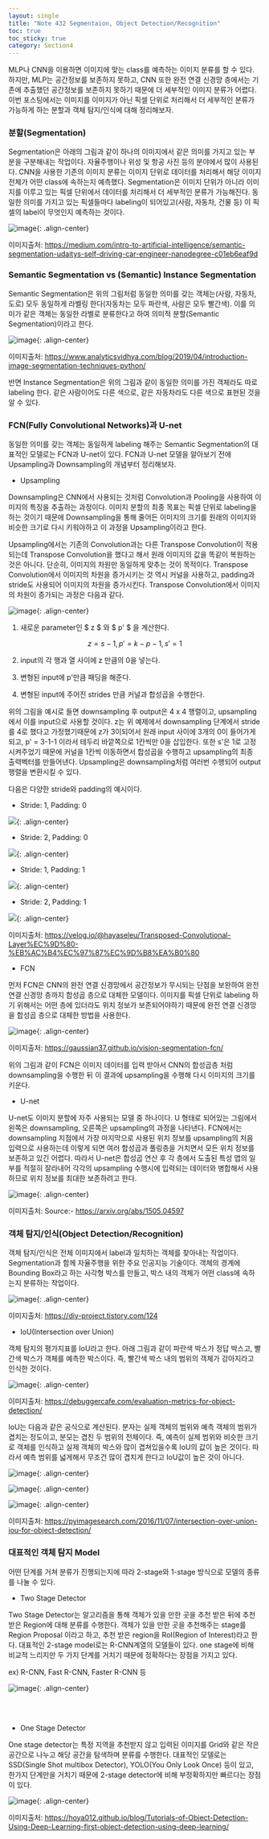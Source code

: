 ```yaml
---
layout: single
title: "Note 432 Segmentaion, Object Detection/Recognition"
toc: true
toc_sticky: true
category: Section4
---
```


MLP나 CNN을 이용하면 이미지에 맞는 class를 예측하는 이미지 분류를 할 수 있다. 하지만, MLP는 공간정보를 보존하지 못하고, CNN 또한 완전 연결 신경망 층에서는 기존에 추출했던
공간정보를 보존하지 못하기 때문에 더 세부적인 이미지 분류가 어렵다. 이번 포스팅에서는 이미지를 이미지가 아닌 픽셀 단위로 처리해서 더 세부적인 분류가 가능하게 하는 분할과
객체 탐지/인식에 대해 정리해보자.

### 분할(Segmentation)
Segmentation은 아래의 그림과 같이 하나의 이미지에서 같은 의미를 가지고 있는 부분을 구분해내는 작업이다. 자율주행이나 위성 및 항공 사진 등의 분야에서 많이 사용된다. CNN을 사용한
기존의 이미지 분류는 이미지 단위로 데이터를 처리해서 해당 이미지 전체가 어떤 class에 속하는지 예측했다. Segmentation은 이미지 단위가 아니라 이미지를 이루고 있는 픽셀 단위에서
데이터를 처리해서 더 세부적인 분류가 가능해진다. 동일한 의미를 가지고 있는 픽셀들마다 labeling이 되어있고(사람, 자동차, 건물 등) 이 픽셀의 label이 무엇인지 예측하는 것이다.

![image](https://user-images.githubusercontent.com/97672187/168040455-decec031-ff5b-44c5-aa05-b4962cd0db6b.png){: .align-center}

이미지출처: https://medium.com/intro-to-artificial-intelligence/semantic-segmentation-udaitys-self-driving-car-engineer-nanodegree-c01eb6eaf9d

### Semantic Segmentation vs (Semantic) Instance Segmentation
Semantic Segmentation은 위의 그림처럼 동일한 의미를 갖는 객체는(사람, 자동차, 도로) 모두 동일하게 라벨링 한다(자동차는 모두 파란색, 사람은 모두 빨간색).
이를 의미가 같은 객체는 동일한 라벨로 분류한다고 하여 의미적 분할(Semantic Segmentation)이라고 한다.

![image](https://user-images.githubusercontent.com/97672187/168042025-afbafe2c-6413-4a64-b9be-2681c978354d.png){: .align-center}

이미지출처: https://www.analyticsvidhya.com/blog/2019/04/introduction-image-segmentation-techniques-python/

반면 Instance Segmentation은 위의 그림과 같이 동일한 의미를 가진 객체라도 따로 labeling 한다. 같은 사람이어도 다른 색으로, 같은 자동차라도 다른 색으로 표현된 것을 알 수 있다.

### FCN(Fully Convolutional Networks)과 U-net
동일한 의미를 갖는 객체는 동일하게 labeling 해주는 Semantic Segmentation의 대표적인 모델로는 FCN과 U-net이 있다. FCN과 U-net 모델을 알아보기 전에 Upsampling과 Downsampling의
개념부터 정리해보자.

- Upsampling

Downsampling은 CNN에서 사용되는 것처럼 Convolution과 Pooling을 사용하여 이미지의 특징을 추출하는 과정이다. 이미지 분할의 최종 목표는 픽셀 단위로 labeling을 하는 것이기 때문에
Downsampling을 통해 줄어든 이미지의 크기를 원래의 이미지와 비슷한 크기로 다시 키워야하고 이 과정을  Upsampling이라고 한다.

Upsampling에서는 기존의 Convolution과는 다른 Transpose Convolution이 적용되는데 Transpose Convolution을 했다고 해서 원래 이미지의 값을 똑같이 복원하는 것은 아니다.
단순히, 이미지의 차원만 동일하게 맞추는 것이 목적이다. Transpose Convolution에서 이미지의 차원을 증가시키는 것 역시 커널을 사용하고, padding과 stride도 사용되어 이미지의
차원을 증가시킨다. Transpose Convolution에서 이미지의 차원이 증가되는 과정은 다음과 같다.

![image](https://user-images.githubusercontent.com/97672187/168050868-2af33996-c24d-46e6-93cd-15108131bb2c.png){: .align-center}

1) 새로운 parameter인 $ z $ 와 $ p' $ 을 계산한다.

$$ z = s - 1, p' = k - p - 1, s' = 1 $$

2) input의 각 행과 열 사이에 z 만큼의 0을 넣는다.

3) 변형된 input에 p'만큼 패딩을 해준다.

4) 변형된 input에 주어진 strides 만큼 커널과 합성곱을 수행한다.

위의 그림을 예시로 들면 downsampling 후 output은 4 x 4 행렬이고, upsampling에서 이를 input으로 사용할 것이다. z는 위 예제에서 downsampling 단계에서 stride를 4로 했다고 가정했기때문에
z가 3이되어서 원래 input 사이에 3개의 0이 들어가게 되고, p' = 3-1-1 이라서 테두리 바깥쪽으로 1칸씩만 0을 삽입한다. 또한 s'은 1로 고정시켜주었기 때문에 커널을 1칸씩 이동하면서
합성곱을 수행하고 upsampling의 최종 출력벡터를 만들어낸다. Upsampling은 downsampling처럼 여러번 수행되어 output 행렬을 변환시킬 수 있다.

다음은 다양한 stride와 padding의 예시이다.

- Stride: 1, Padding: 0

<img src="https://velog.velcdn.com/images%2Fhayaseleu%2Fpost%2F0a18513f-4db2-4243-9088-9ea73db520e9%2F1_YvlCSNzDEBGEWkZWNffPvw.gif"/>{: .align-center}

- Stride: 2, Padding: 0

<img src="https://velog.velcdn.com/images%2Fhayaseleu%2Fpost%2F36c9c660-27c3-40f3-a08c-335bf67610c1%2F1_34_365CJB5seboQDUrbI5A.gif"/>{: .align-center}

- Stride: 1, Padding: 1

<img src="https://velog.velcdn.com/images%2Fhayaseleu%2Fpost%2F9457f703-acb1-443f-a450-8f1f834396dc%2F1_gXAcHnbTxmPb8KjSryki-g.gif"/>{: .align-center}

- Stride: 2, Padding: 1

<img src="https://velog.velcdn.com/images%2Fhayaseleu%2Fpost%2F8abde504-c3b1-4a40-a17d-16ad230ccead%2F1_WpOcRWlofm0Z0EDUTKefzg.gif"/>{: .align-center}

이미지출처: https://velog.io/@hayaseleu/Transposed-Convolutional-Layer%EC%9D%80-%EB%AC%B4%EC%97%87%EC%9D%B8%EA%B0%80


- FCN

먼저 FCN은 CNN의 완전 연결 신경망에서 공간정보가 무시되는 단점을 보완하여 완전 연결 신경망 층까지 합성곱 층으로 대체한 모델이다. 이미지를 픽셀 단위로 labeling 하기 위해서는
어떤 층에 있더라도 위치 정보가 보존되어야하기 때문에 완전 연결 신경망을 합성곱 층으로 대체한 방법을 사용한다. 

![image](https://user-images.githubusercontent.com/97672187/168185170-a97ab49e-13da-4105-9d29-ec1c24272421.png){: .align-center}

이미지출처: https://gaussian37.github.io/vision-segmentation-fcn/

위의 그림과 같이 FCN은 이미지 데이터를 입력 받아서 CNN의 합성곱층 처럼 downsampling을 수행한 뒤 이 결과에 upsampling을 수행해 다시 이미지의 크기를 키운다.

- U-net

U-net도 이미지 분할에 자주 사용되는 모델 중 하나이다. U 형태로 되어있는 그림에서 왼쪽은 downsampling, 오른쪽은 upsampling의 과정을 나타낸다. FCN에서는 downsampling 지점에서 
가장 마지막으로 사용된 위치 정보를 upsampling의 처음 입력으로 사용하는데 이렇게 되면 여러 합성곱과 풀링층을 거치면서 모든 위치 정보를 보존하고 있긴 어렵다. 따라서 U-net은
합성곱 연산 후 각 층에서 도출된 특성 맵의 일부를 적절히 잘라내어 각각의 upsampling 수행시에 입력되는 데이터와 병합해서 사용하므로 위치 정보를 최대한 보존하려고 한다. 

![image](https://user-images.githubusercontent.com/97672187/168054785-a3babd8f-080f-48cb-8e5f-034a6b826895.png){: .align-center}

이미지출처: Source:- https://arxiv.org/abs/1505.04597

### 객체 탐지/인식(Object Detection/Recognition)
객체 탐지/인식은 전체 이미지에서 label과 일치하는 객체를 찾아내는 작업이다. Segmentation과 함께 자율주행을 위한 주요 인공지능 기술이다. 객체의 경계에 Bounding Box라고 하는
사각형 박스를 만들고, 박스 내의 객체가 어떤 class에 속하는지 분류하는 작업이다.

![image](https://user-images.githubusercontent.com/97672187/168065675-54551a7d-846b-4fe7-99cf-dfdf51f77491.png){: .align-center}

이미지출처: https://diy-project.tistory.com/124

- IoU(Intersection over Union)

객체 탐지의 평가지표를 IoU라고 한다. 아래 그림과 같이 파란색 박스가 정답 박스고, 빨간색 박스가 객체를 예측한 박스이다. 즉, 빨간색 박스 내의 범위의 객체가 강아지라고 인식한
것이다.

![image](https://user-images.githubusercontent.com/97672187/168060726-60335f74-be1b-48c4-80c7-294f4c5f745c.png){: .align-center}

이미지출처: https://debuggercafe.com/evaluation-metrics-for-object-detection/


IoU는 다음과 같은 공식으로 계산된다. 분자는 실제 객체의 범위와 예측 객체의 범위가 겹치는 정도이고, 분모는 겹친 두 범위의 전체이다. 즉, 예측이 실제 범위와 비슷한 크기로 객체를
인식하고 실제 객체의 박스와 많이 겹쳐있을수록 IoU의 값이 높은 것이다. 따라서 예측 범위를 넓게해서 무조건 많이 겹치게 한다고 IoU값이 높은 것이 아니다.

![image](https://user-images.githubusercontent.com/97672187/168062888-3cc4d692-ad4c-427b-845e-ba4a4f104f49.png){: .align-center}

![image](https://user-images.githubusercontent.com/97672187/168062216-4052c305-fbd0-420d-b47a-08da95bc48ef.png){: .align-center}

![image](https://user-images.githubusercontent.com/97672187/168063093-97eb4862-5d8f-4a70-92f0-0bcb1cff74ae.png){: .align-center}

이미지출처: https://pyimagesearch.com/2016/11/07/intersection-over-union-iou-for-object-detection/

### 대표적인 객체 탐지 Model
어떤 단계를 거쳐 분류가 진행되는지에 따라 2-stage와 1-stage 방식으로 모델의 종류를 나눌 수 있다.

- Two Stage Detector

Two Stage Detector는 알고리즘을 통해 객체가 있을 만한 곳을 추천 받은 뒤에 추천 받은 Region에 대해 분류를 수행한다. 객체가 있을 만한 곳을 추천해주는 stage를 
Region Proposal 이라고 하고, 추천 받은 region을 RoI(Region of Interest)라고 한다. 대표적인 2-stage model로는 R-CNN계열의 모델들이 있다. one stage에 비해 비교적 느리지만
두 가지 단계를 거치기 때문에 정확하다는 장점을 가지고 있다.

ex) R-CNN, Fast R-CNN, Faster R-CNN 등

![image](https://user-images.githubusercontent.com/97672187/168064449-00d3a4dd-3d7e-4937-85f2-f9b4da41e031.png){: .align-center}

<br>

<br>

- One Stage Detector

One stage detector는 특정 지역을 추천받지 않고 입력된 이미지를 Grid와 같은 작은 공간으로 나누고 해당 공간을 탐색하며 분류를 수행한다. 대표적인 모델로는 SSD(Single Shot multibox Detector),
YOLO(You Only Look Once) 등이 있고, 한가지 단계만을 거치기 때문에 2-stage detector에 비해 부정확하지만 빠르다는 장점이 있다.

![image](https://user-images.githubusercontent.com/97672187/168064586-1eb17bbf-10fb-4636-b630-3fb743b616f2.png){: .align-center}

이미지출처: https://hoya012.github.io/blog/Tutorials-of-Object-Detection-Using-Deep-Learning-first-object-detection-using-deep-learning/



